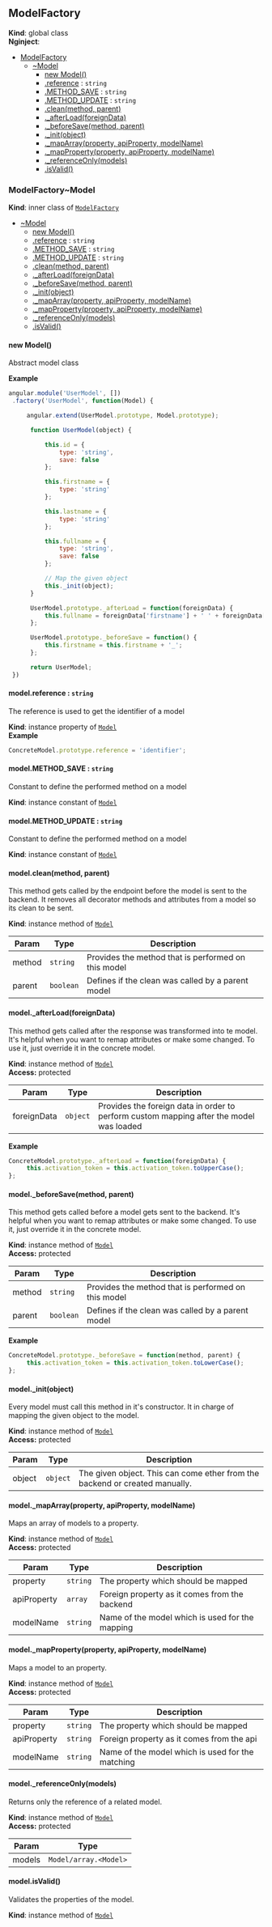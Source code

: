 <a name="ModelFactory"></a>
## ModelFactory
**Kind**: global class  
**Nginject**:   

* [ModelFactory](#ModelFactory)
  * [~Model](#ModelFactory..Model)
    * [new Model()](#new_ModelFactory..Model_new)
    * [.reference](#ModelFactory..Model+reference) : <code>string</code>
    * [.METHOD_SAVE](#ModelFactory..Model+METHOD_SAVE) : <code>string</code>
    * [.METHOD_UPDATE](#ModelFactory..Model+METHOD_UPDATE) : <code>string</code>
    * [.clean(method, parent)](#ModelFactory..Model+clean)
    * [._afterLoad(foreignData)](#ModelFactory..Model+_afterLoad)
    * [._beforeSave(method, parent)](#ModelFactory..Model+_beforeSave)
    * [._init(object)](#ModelFactory..Model+_init)
    * [._mapArray(property, apiProperty, modelName)](#ModelFactory..Model+_mapArray)
    * [._mapProperty(property, apiProperty, modelName)](#ModelFactory..Model+_mapProperty)
    * [._referenceOnly(models)](#ModelFactory..Model+_referenceOnly)
    * [.isValid()](#ModelFactory..Model+isValid)

<a name="ModelFactory..Model"></a>
### ModelFactory~Model
**Kind**: inner class of <code>[ModelFactory](#ModelFactory)</code>  

* [~Model](#ModelFactory..Model)
  * [new Model()](#new_ModelFactory..Model_new)
  * [.reference](#ModelFactory..Model+reference) : <code>string</code>
  * [.METHOD_SAVE](#ModelFactory..Model+METHOD_SAVE) : <code>string</code>
  * [.METHOD_UPDATE](#ModelFactory..Model+METHOD_UPDATE) : <code>string</code>
  * [.clean(method, parent)](#ModelFactory..Model+clean)
  * [._afterLoad(foreignData)](#ModelFactory..Model+_afterLoad)
  * [._beforeSave(method, parent)](#ModelFactory..Model+_beforeSave)
  * [._init(object)](#ModelFactory..Model+_init)
  * [._mapArray(property, apiProperty, modelName)](#ModelFactory..Model+_mapArray)
  * [._mapProperty(property, apiProperty, modelName)](#ModelFactory..Model+_mapProperty)
  * [._referenceOnly(models)](#ModelFactory..Model+_referenceOnly)
  * [.isValid()](#ModelFactory..Model+isValid)

<a name="new_ModelFactory..Model_new"></a>
#### new Model()
Abstract model class

**Example**  
```js
angular.module('UserModel', [])
 .factory('UserModel', function(Model) {

     angular.extend(UserModel.prototype, Model.prototype);

      function UserModel(object) {

          this.id = {
              type: 'string',
              save: false
          };

          this.firstname = {
              type: 'string'
          };

          this.lastname = {
              type: 'string'
          };

          this.fullname = {
              type: 'string',
              save: false
          };

          // Map the given object
          this._init(object);
      }

      UserModel.prototype._afterLoad = function(foreignData) {
          this.fullname = foreignData['firstname'] + ' ' + foreignData['lastname'];
      };

      UserModel.prototype._beforeSave = function() {
          this.firstname = this.firstname + '_';
      };

      return UserModel;
 })
```
<a name="ModelFactory..Model+reference"></a>
#### model.reference : <code>string</code>
The reference is used to get the identifier of a model

**Kind**: instance property of <code>[Model](#ModelFactory..Model)</code>  
**Example**  
```js
ConcreteModel.prototype.reference = 'identifier';
```
<a name="ModelFactory..Model+METHOD_SAVE"></a>
#### model.METHOD_SAVE : <code>string</code>
Constant to define the performed method on a model

**Kind**: instance constant of <code>[Model](#ModelFactory..Model)</code>  
<a name="ModelFactory..Model+METHOD_UPDATE"></a>
#### model.METHOD_UPDATE : <code>string</code>
Constant to define the performed method on a model

**Kind**: instance constant of <code>[Model](#ModelFactory..Model)</code>  
<a name="ModelFactory..Model+clean"></a>
#### model.clean(method, parent)
This method gets called by the endpoint before the model is sent to the backend.
It removes all decorator methods and attributes from a model so its clean to be sent.

**Kind**: instance method of <code>[Model](#ModelFactory..Model)</code>  

| Param | Type | Description |
| --- | --- | --- |
| method | <code>string</code> | Provides the method that is performed on this model |
| parent | <code>boolean</code> | Defines if the clean was called by a parent model |

<a name="ModelFactory..Model+_afterLoad"></a>
#### model._afterLoad(foreignData)
This method gets called after the response was transformed into te model.
It's helpful when you want to remap attributes or make some changed.
To use it, just override it in the concrete model.

**Kind**: instance method of <code>[Model](#ModelFactory..Model)</code>  
**Access:** protected  

| Param | Type | Description |
| --- | --- | --- |
| foreignData | <code>object</code> | Provides the foreign data in order to perform custom mapping after the model was loaded |

**Example**  
```js
ConcreteModel.prototype._afterLoad = function(foreignData) {
     this.activation_token = this.activation_token.toUpperCase();
};
```
<a name="ModelFactory..Model+_beforeSave"></a>
#### model._beforeSave(method, parent)
This method gets called before a model gets sent to the backend.
It's helpful when you want to remap attributes or make some changed.
To use it, just override it in the concrete model.

**Kind**: instance method of <code>[Model](#ModelFactory..Model)</code>  
**Access:** protected  

| Param | Type | Description |
| --- | --- | --- |
| method | <code>string</code> | Provides the method that is performed on this model |
| parent | <code>boolean</code> | Defines if the clean was called by a parent model |

**Example**  
```js
ConcreteModel.prototype._beforeSave = function(method, parent) {
     this.activation_token = this.activation_token.toLowerCase();
};
```
<a name="ModelFactory..Model+_init"></a>
#### model._init(object)
Every model must call this method in it's constructor. It in charge of mapping the given object to the model.

**Kind**: instance method of <code>[Model](#ModelFactory..Model)</code>  
**Access:** protected  

| Param | Type | Description |
| --- | --- | --- |
| object | <code>object</code> | The given object. This can come ether from the backend or created manually. |

<a name="ModelFactory..Model+_mapArray"></a>
#### model._mapArray(property, apiProperty, modelName)
Maps an array of models to a property.

**Kind**: instance method of <code>[Model](#ModelFactory..Model)</code>  
**Access:** protected  

| Param | Type | Description |
| --- | --- | --- |
| property | <code>string</code> | The property which should be mapped |
| apiProperty | <code>array</code> | Foreign property as it comes from the backend |
| modelName | <code>string</code> | Name of the model which is used for the mapping |

<a name="ModelFactory..Model+_mapProperty"></a>
#### model._mapProperty(property, apiProperty, modelName)
Maps a model to an property.

**Kind**: instance method of <code>[Model](#ModelFactory..Model)</code>  
**Access:** protected  

| Param | Type | Description |
| --- | --- | --- |
| property | <code>string</code> | The property which should be mapped |
| apiProperty | <code>string</code> | Foreign property as it comes from the api |
| modelName | <code>string</code> | Name of the model which is used for the matching |

<a name="ModelFactory..Model+_referenceOnly"></a>
#### model._referenceOnly(models)
Returns only the reference of a related model.

**Kind**: instance method of <code>[Model](#ModelFactory..Model)</code>  
**Access:** protected  

| Param | Type |
| --- | --- |
| models | <code>Model/array.&lt;Model&gt;</code> | 

<a name="ModelFactory..Model+isValid"></a>
#### model.isValid()
Validates the properties of the model.

**Kind**: instance method of <code>[Model](#ModelFactory..Model)</code>  

